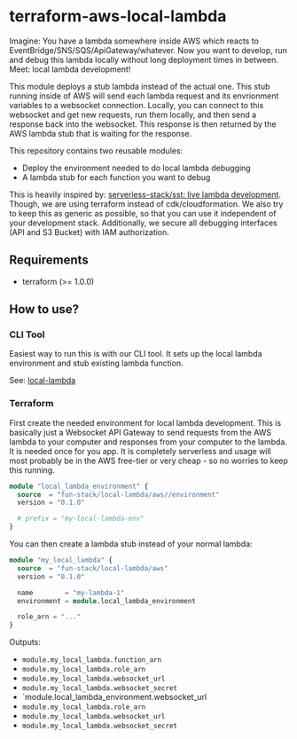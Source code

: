 # terraform-aws-local-lambda

Imagine: You have a lambda somewhere inside AWS which reacts to EventBridge/SNS/SQS/ApiGateway/whatever.
Now you want to develop, run and debug this lambda locally without long deployment times in between.
Meet: local lambda development!

This module deploys a stub lambda instead of the actual one. This stub running inside of AWS will send each lambda request and its envrionment variables to a websocket connection.
Locally, you can connect to this websocket and get new requests, run them locally, and then send a response back into the websocket.
This response is then returned by the AWS lambda stub that is waiting for the response.

This repository contains two reusable modules:
- Deploy the environment needed to do local lambda debugging
- A lambda stub for each function you want to debug

This is heavily inspired by: [serverless-stack/sst: live lambda development](https://github.com/serverless-stack/sst/blob/master/www/docs/live-lambda-development.md). Though, we are using terraform instead of cdk/cloudformation. We also try to keep this as generic as possible, so that you can use it independent of your development stack. Additionally, we secure all debugging interfaces (API and S3 Bucket) with IAM authorization.

## Requirements

- terraform (>= 1.0.0)

## How to use?

### CLI Tool

Easiest way to run this is with our CLI tool. It sets up the local lambda environment and stub existing lambda function.

See: [local-lambda](https://github.com/fun-stack/local-lambda)

### Terraform

First create the needed environment for local lambda development. This is basically just a Websocket API Gateway to send requests from the AWS lambda to your computer and responses from your computer to the lambda. It is needed once for you app. It is completely serverless and usage will most probably be in the AWS free-tier or very cheap - so no worries to keep this running.

```terraform
module "local_lambda_environment" {
  source  = "fun-stack/local-lambda/aws//environment"
  version = "0.1.0"

  # prefix = "my-local-lambda-env"
}
```

You can then create a lambda stub instead of your normal lambda:
```terraform
module "my_local_lambda" {
  source  = "fun-stack/local-lambda/aws"
  version = "0.1.0"

  name        = "my-lambda-1"
  environment = module.local_lambda_environment

  role_arn = "..."
}
```

Outputs:
- `module.my_local_lambda.function_arn`
- `module.my_local_lambda.role_arn`
- `module.my_local_lambda.websocket_url`
- `module.my_local_lambda.websocket_secret`
- `module.local_lambda_environment.websocket_url
- `module.my_local_lambda.role_arn`
- `module.my_local_lambda.websocket_url`
- `module.my_local_lambda.websocket_secret`

